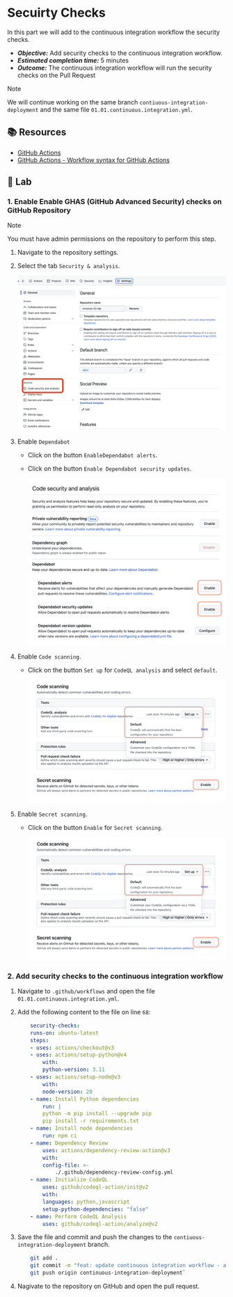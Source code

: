 # Secuirty Checks

In this part we will add to the continuous integration workflow the security checks.

- _**Objective:**_ Add security checks to the continuous integration workflow.
- _**Estimated completion time:**_ 5 minutes
- _**Outcome:**_ The continuous integration workflow will run the security checks on the Pull Request

> [!NOTE]
> We will continue working on the same branch `contiuous-integration-deployment` and the same file `01.01.continuous.integration.yml`.

## :books: Resources

- [GitHub Actions](https://docs.github.com/en/actions)
- [GitHub Actions - Workflow syntax for GitHub Actions](https://docs.github.com/en/actions/reference/workflow-syntax-for-github-actions)

## :pencil: Lab

### 1. Enable Enable GHAS (GitHub Advanced Security) checks on GitHub Repository

> [!NOTE]
> You must have admin permissions on the repository to perform this step.

1. Navigate to the repository settings.
2. Select the tab `Security & analysis`.

    ![GHAS](../media/compliance-1.png)

3. Enable `Dependabot`
    - Click on the button `EnableDependabot alerts`.
    - Click on the button `Enable Dependabot security updates`.

      ![GHAS](../media/compliance-2.png)


4. Enable `Code scanning`.
    - Click on the button `Set up` for `CodeQL analysis` and select `default`.

      ![GHAS](../media/compliance-3.png)

5. Enable `Secret scanning`.
    - Click on the button `Enable` for `Secret scanning`.

      ![GHAS](../media/compliance-3.png)

### 2. Add security checks to the continuous integration workflow

1. Navigate to `.github/workflows` and open the file `01.01.continuous.integration.yml`.
2. Add the following content to the file on line `68`:

    ```yml
        security-checks:
        runs-on: ubuntu-latest
        steps:
        - uses: actions/checkout@v3
        - uses: actions/setup-python@v4
            with:
            python-version: 3.11
        - uses: actions/setup-node@v3
            with:
            node-version: 20
        - name: Install Python dependencies
            run: |
            python -m pip install --upgrade pip
            pip install -r requirements.txt
        - name: Install node dependencies
            run: npm ci
        - name: Dependency Review
            uses: actions/dependency-review-action@v3
            with:
            config-file: >-
                ./.github/dependency-review-config.yml
        - name: Initialize CodeQL
            uses: github/codeql-action/init@v2
            with:
            languages: python,javascript
            setup-python-dependencies: "false"
        - name: Perform CodeQL Analysis
            uses: github/codeql-action/analyze@v2
    ```

3. Save the file and commit and push the changes to the `contiuous-integration-deployment` branch.

    ```bash
        git add .
        git commit -m "feat: update continuous integration workflow - add security checks step"`
        git push origin continuous-integration-deployment`
    ```

4. Nagivate to the repository on GitHub and open the pull request.
